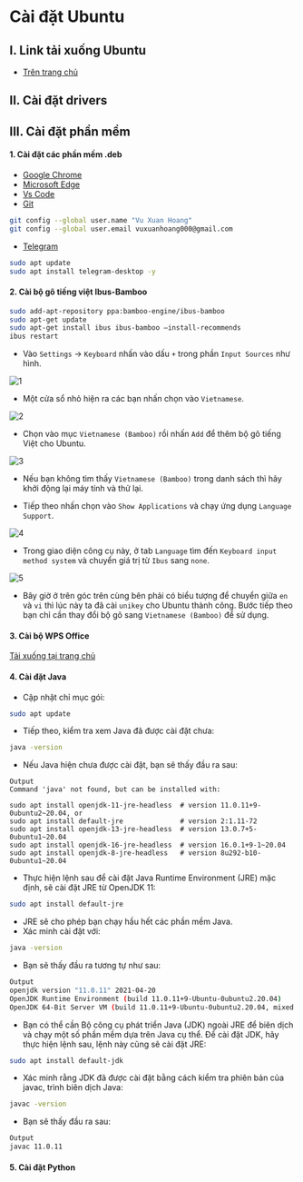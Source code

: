# Cài đặt Ubuntu

## I. Link tải xuống Ubuntu

-   [Trên trang chủ](https://ubuntu.com/download)

## II. Cài đặt drivers

## III. Cài đặt phần mềm

#### 1. Cài đặt các phần mềm .deb

-   [Google Chrome](https://www.google.com/intl/vi/chrome/)
-   [Microsoft Edge](https://www.microsoft.com/vi-vn/edge/download)
-   [Vs Code](https://code.visualstudio.com/Download)
-   [Git](https://git-scm.com/download/linux)

```bash
git config --global user.name "Vu Xuan Hoang"
git config --global user.email vuxuanhoang000@gmail.com
```

-   [Telegram](https://desktop.telegram.org/)

```bash
sudo apt update
sudo apt install telegram-desktop -y
```

#### 2. Cài bộ gõ tiếng việt Ibus-Bamboo

```bash
sudo add-apt-repository ppa:bamboo-engine/ibus-bamboo
sudo apt-get update
sudo apt-get install ibus ibus-bamboo –install-recommends
ibus restart
```

-   Vào `Settings` -> `Keyboard` nhấn vào dấu `+` trong phần `Input Sources` như hình.

![1](imgs/cai-go-tieng-viet-ubuntu-1.webp)

-   Một cửa sổ nhỏ hiện ra các bạn nhấn chọn vào `Vietnamese`.

![2](imgs/cai-go-tieng-viet-ubuntu-2.webp)

-   Chọn vào mục `Vietnamese (Bamboo)` rồi nhấn `Add` để thêm bộ gõ tiếng Việt cho Ubuntu.

![3](imgs/cai-go-tieng-viet-ubuntu-3.webp)

-   Nếu bạn không tìm thấy `Vietnamese (Bamboo)` trong danh sách thì hãy khởi động lại máy tính và thử lại.

-   Tiếp theo nhấn chọn vào `Show Applications` và chạy ứng dụng `Language Support`.

![4](imgs/cai-go-tieng-viet-ubuntu-4.webp)

-   Trong giao diện công cụ này, ở tab `Language` tìm đến `Keyboard input method system` và chuyển giá trị từ `Ibus` sang `none`.

![5](imgs/cai-go-tieng-viet-ubuntu-5.webp)

-   Bây giờ ở trên góc trên cùng bên phải có biểu tượng để chuyển giữa `en` và `vi` thì lúc này ta đã cài `unikey` cho Ubuntu thành công. Bước tiếp theo bạn chỉ cần thay đổi bộ gõ sang `Vietnamese (Bamboo)` để sử dụng.

#### 3. Cài bộ WPS Office

[Tải xuống tại trang chủ](https://www.wps.com/download/)

#### 4. Cài đặt Java

-   Cập nhật chỉ mục gói:

```bash
sudo apt update
```

-   Tiếp theo, kiểm tra xem Java đã được cài đặt chưa:

```bash
java -version
```

-   Nếu Java hiện chưa được cài đặt, bạn sẽ thấy đầu ra sau:

```
Output
Command 'java' not found, but can be installed with:

sudo apt install openjdk-11-jre-headless  # version 11.0.11+9-0ubuntu2~20.04, or
sudo apt install default-jre              # version 2:1.11-72
sudo apt install openjdk-13-jre-headless  # version 13.0.7+5-0ubuntu1~20.04
sudo apt install openjdk-16-jre-headless  # version 16.0.1+9-1~20.04
sudo apt install openjdk-8-jre-headless   # version 8u292-b10-0ubuntu1~20.04
```

-   Thực hiện lệnh sau để cài đặt Java Runtime Environment (JRE) mặc định, sẽ cài đặt JRE từ OpenJDK 11:

```bash
sudo apt install default-jre
```

-   JRE sẽ cho phép bạn chạy hầu hết các phần mềm Java.
-   Xác minh cài đặt với:

```bash
java -version
```

-   Bạn sẽ thấy đầu ra tương tự như sau:

```bash
Output
openjdk version "11.0.11" 2021-04-20
OpenJDK Runtime Environment (build 11.0.11+9-Ubuntu-0ubuntu2.20.04)
OpenJDK 64-Bit Server VM (build 11.0.11+9-Ubuntu-0ubuntu2.20.04, mixed mode, sharing)
```

-   Bạn có thể cần Bộ công cụ phát triển Java (JDK) ngoài JRE để biên dịch và chạy một số phần mềm dựa trên Java cụ thể. Để cài đặt JDK, hãy thực hiện lệnh sau, lệnh này cũng sẽ cài đặt JRE:

```bash
sudo apt install default-jdk
```

-   Xác minh rằng JDK đã được cài đặt bằng cách kiểm tra phiên bản của javac, trình biên dịch Java:

```bash
javac -version
```

-   Bạn sẽ thấy đầu ra sau:

```bash
Output
javac 11.0.11
```

#### 5. Cài đặt Python
